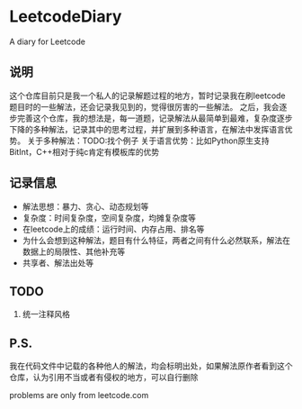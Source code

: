 # LeetcodeDiary
A diary for Leetcode

## 说明
这个仓库目前只是我一个私人的记录解题过程的地方，暂时记录我在刷leetcode题目时的一些解法，还会记录我见到的，觉得很厉害的一些解法。
之后，我会逐步完善这个仓库，我的想法是，每一道题，记录解法从最简单到最难，复杂度逐步下降的多种解法，记录其中的思考过程，并扩展到多种语言，在解法中发挥语言优势。
关于多种解法：TODO:找个例子
关于语言优势：比如Python原生支持BitInt，C++相对于纯c肯定有模板库的优势

## 记录信息
- 解法思想：暴力、贪心、动态规划等
- 复杂度：时间复杂度，空间复杂度，均摊复杂度等
- 在leetcode上的成绩：运行时间、内存占用、排名等
- 为什么会想到这种解法，题目有什么特征，两者之间有什么必然联系，解法在数据上的局限性、其他补充等
- 共享者、解法出处等

## TODO
1. 统一注释风格

## P.S.
我在代码文件中记载的各种他人的解法，均会标明出处，如果解法原作者看到这个仓库，认为引用不当或者有侵权的地方，可以自行删除

problems are only from leetcode.com
